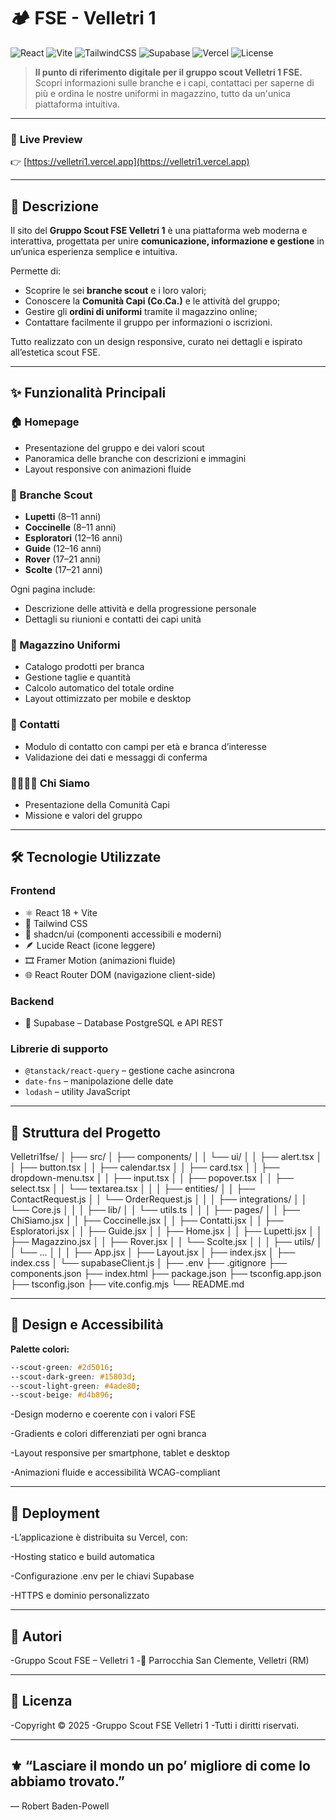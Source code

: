 # 🏕️ FSE - Velletri 1

![React](https://img.shields.io/badge/React-18.0.0-61dafb?style=flat&logo=react&logoColor=white)
![Vite](https://img.shields.io/badge/Vite-5.0-646CFF?style=flat&logo=vite&logoColor=white)
![TailwindCSS](https://img.shields.io/badge/TailwindCSS-3.4-38B2AC?style=flat&logo=tailwindcss&logoColor=white)
![Supabase](https://img.shields.io/badge/Supabase-Backend-3FCF8E?style=flat&logo=supabase&logoColor=white)
![Vercel](https://img.shields.io/badge/Deployed%20on-Vercel-black?style=flat&logo=vercel)
![License](https://img.shields.io/badge/License-All%20Rights%20Reserved-red?style=flat)

> **Il punto di riferimento digitale per il gruppo scout Velletri 1 FSE.**  
> Scopri informazioni sulle branche e i capi, contattaci per saperne di più e ordina le nostre uniformi in magazzino, tutto da un'unica piattaforma intuitiva.

---

### 🔗 **Live Preview**
👉 [https://velletri1.vercel.app](https://velletri1.vercel.app)

---


## 📖 Descrizione

Il sito del **Gruppo Scout FSE Velletri 1** è una piattaforma web moderna e interattiva, progettata per unire **comunicazione, informazione e gestione** in un’unica esperienza semplice e intuitiva.

Permette di:
- Scoprire le sei **branche scout** e i loro valori;
- Conoscere la **Comunità Capi (Co.Ca.)** e le attività del gruppo;
- Gestire gli **ordini di uniformi** tramite il magazzino online;
- Contattare facilmente il gruppo per informazioni o iscrizioni.

Tutto realizzato con un design responsive, curato nei dettagli e ispirato all’estetica scout FSE.

---

## ✨ Funzionalità Principali

### 🏠 Homepage
- Presentazione del gruppo e dei valori scout
- Panoramica delle branche con descrizioni e immagini
- Layout responsive con animazioni fluide

### 👥 Branche Scout
- **Lupetti** (8–11 anni) 
- **Coccinelle** (8–11 anni) 
- **Esploratori** (12–16 anni)  
- **Guide** (12–16 anni)
- **Rover** (17–21 anni)  
- **Scolte** (17–21 anni) 

Ogni pagina include:
- Descrizione delle attività e della progressione personale  
- Dettagli su riunioni e contatti dei capi unità  

### 🛒 Magazzino Uniformi
- Catalogo prodotti per branca  
- Gestione taglie e quantità  
- Calcolo automatico del totale ordine  
- Layout ottimizzato per mobile e desktop  

### 📧 Contatti
- Modulo di contatto con campi per età e branca d’interesse  
- Validazione dei dati e messaggi di conferma  

### 👨‍👩‍👧‍👦 Chi Siamo
- Presentazione della Comunità Capi  
- Missione e valori del gruppo  

---

## 🛠️ Tecnologie Utilizzate

### **Frontend**
- ⚛️ React 18 + Vite  
- 🎨 Tailwind CSS  
- 🧱 shadcn/ui (componenti accessibili e moderni)  
- 🪶 Lucide React (icone leggere)  
- 🎞️ Framer Motion (animazioni fluide)  
- 🌐 React Router DOM (navigazione client-side)

### **Backend**
- 🧩 Supabase – Database PostgreSQL e API REST

### **Librerie di supporto**
- `@tanstack/react-query` – gestione cache asincrona  
- `date-fns` – manipolazione delle date  
- `lodash` – utility JavaScript  

---

## 📁 Struttura del Progetto

Velletri1fse/
│
├── src/
│ ├── components/
│ │ └── ui/
│ │ ├── alert.tsx
│ │ ├── button.tsx
│ │ ├── calendar.tsx
│ │ ├── card.tsx
│ │ ├── dropdown-menu.tsx
│ │ ├── input.tsx
│ │ ├── popover.tsx
│ │ ├── select.tsx
│ │ └── textarea.tsx
│ │
│ ├── entities/
│ │ ├── ContactRequest.js
│ │ └── OrderRequest.js
│ │
│ ├── integrations/
│ │ └── Core.js
│ │
│ ├── lib/
│ │ └── utils.ts
│ │
│ ├── pages/
│ │ ├── ChiSiamo.jsx
│ │ ├── Coccinelle.jsx
│ │ ├── Contatti.jsx
│ │ ├── Esploratori.jsx
│ │ ├── Guide.jsx
│ │ ├── Home.jsx
│ │ ├── Lupetti.jsx
│ │ ├── Magazzino.jsx
│ │ ├── Rover.jsx
│ │ └── Scolte.jsx
│ │
│ ├── utils/
│ │ └── ...
│ │
│ ├── App.jsx
│ ├── Layout.jsx
│ ├── index.jsx
│ ├── index.css
│ └── supabaseClient.js
│
├── .env
├── .gitignore
├── components.json
├── index.html
├── package.json
├── tsconfig.app.json
├── tsconfig.json
├── vite.config.mjs
└── README.md


---

## 🎨 Design e Accessibilità

**Palette colori:**
```css
--scout-green: #2d5016;
--scout-dark-green: #15803d;
--scout-light-green: #4ade80;
--scout-beige: #d4b896;
```


-Design moderno e coerente con i valori FSE

-Gradients e colori differenziati per ogni branca

-Layout responsive per smartphone, tablet e desktop

-Animazioni fluide e accessibilità WCAG-compliant

---

## 🚀 Deployment

-L’applicazione è distribuita su Vercel, con:

-Hosting statico e build automatica

-Configurazione .env per le chiavi Supabase

-HTTPS e dominio personalizzato

---

## 👥 Autori

-Gruppo Scout FSE – Velletri 1
-📍 Parrocchia San Clemente, Velletri (RM)

---

## 📄 Licenza

-Copyright © 2025
-Gruppo Scout FSE Velletri 1
-Tutti i diritti riservati.

---

## ⚜️ “Lasciare il mondo un po’ migliore di come lo abbiamo trovato.”
— Robert Baden-Powell
